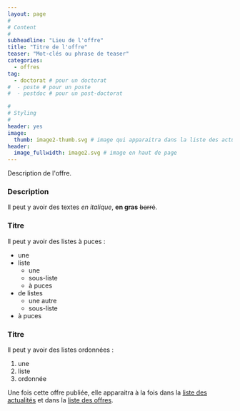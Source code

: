 ```yaml
---
layout: page
#
# Content
#
subheadline: "Lieu de l'offre"
title: "Titre de l'offre"
teaser: "Mot-clés ou phrase de teaser"
categories:
  - offres
tag:
  - doctorat # pour un doctorat
#  - poste # pour un poste 
#  - postdoc # pour un post-doctorat

#
# Styling
#
header: yes
image:
  thumb: image2-thumb.svg # image qui apparaitra dans la liste des actualités https://www.afpc-asso.org/blog/ et celle des offres https://www.afpc-asso.org/blog/offres/
header:
  image_fullwidth: image2.svg # image en haut de page
---
```


Description de l'offre. 

### Description ###

Il peut y avoir des textes _en italique_, **en gras** ~~barré~~.

### Titre ###

Il peut y avoir des listes à puces :
- une
- liste
  - une 
  - sous-liste
  - à puces
- de listes
  - une autre 
  - sous-liste
- à puces

### Titre ###

Il peut y avoir des listes ordonnées :
1. une
1. liste
1. ordonnée

Une fois cette offre publiée, elle apparaitra à la fois dans la [liste des actualités](https://www.afpc-asso.org/blog/) et dans la [liste des offres](https://www.afpc-asso.org/blog/offres/).
